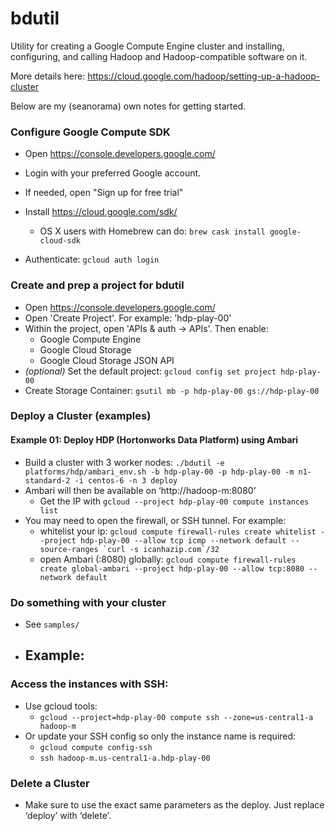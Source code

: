 bdutil 
======

Utility for creating a Google Compute Engine cluster and installing, configuring, and calling Hadoop and Hadoop-compatible software on it.

More details here: https://cloud.google.com/hadoop/setting-up-a-hadoop-cluster

Below are my (seanorama) own notes for getting started.

### Configure Google Compute SDK

  - Open https://console.developers.google.com/
  - Login with your preferred Google account.
  - If needed, open "Sign up for free trial"

  - Install https://cloud.google.com/sdk/
    - OS X users with Homebrew can do: ```brew cask install google-cloud-sdk```
  - Authenticate: ```gcloud auth login```

### Create and prep a project for bdutil 

  - Open https://console.developers.google.com/
  - Open 'Create Project'. For example: 'hdp-play-00'
  - Within the project, open 'APIs & auth -> APIs'. Then enable:
    - Google Compute Engine
    - Google Cloud Storage
    - Google Cloud Storage JSON API
  - _(optional)_ Set the default project: ```gcloud config set project hdp-play-00```
  - Create Storage Container: ```gsutil mb -p hdp-play-00 gs://hdp-play-00```

### Deploy a Cluster (examples)

#### Example 01: Deploy HDP (Hortonworks Data Platform) using Ambari

  - Build a cluster with 3 worker nodes:
    ```./bdutil -e platforms/hdp/ambari_env.sh -b hdp-play-00 -p hdp-play-00 -m n1-standard-2 -i centos-6 -n 3 deploy```
  - Ambari will then be available on ‘http://hadoop-m:8080’
    - Get the IP with ```gcloud --project hdp-play-00 compute instances list```
  - You may need to open the firewall, or SSH tunnel. For example:
    - whitelist your ip: ```gcloud compute firewall-rules create whitelist --project hdp-play-00 --allow tcp icmp --network default --source-ranges `curl -s icanhazip.com`/32```
    - open Ambari (:8080) globally: ```gcloud compute firewall-rules create global-ambari --project hdp-play-00 --allow tcp:8080 --network default```

### Do something with your cluster

  - See ```samples/```
  - Example:
    - 

### Access the instances with SSH:

  - Use gcloud tools:
    - ```gcloud --project=hdp-play-00 compute ssh --zone=us-central1-a hadoop-m```
  - Or update your SSH config so only the instance name is required:
    - ```gcloud compute config-ssh```
    - ```ssh hadoop-m.us-central1-a.hdp-play-00```

### Delete a Cluster

  - Make sure to use the exact same parameters as the deploy. Just replace ‘deploy’ with ‘delete’.
